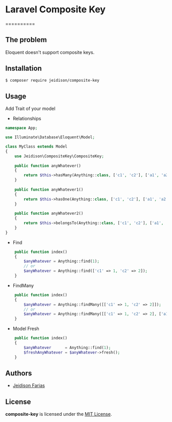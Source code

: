# Laravel Composite Key
==========

## The problem

Eloquent doesn't support composite keys.

## Installation

```bash
$ composer require jeidison/composite-key
```

## Usage

Add Trait of your model

- Relationships

```php
namespace App;

use Illuminate\Database\Eloquent\Model;

class MyClass extends Model
{
    use Jeidison\CompositeKey\CompositeKey;
    
    public function anyWhatever()
    {
        return $this->hasMany(Anything::class, ['c1', 'c2'], ['a1', 'a2']);
    }
    
    public function anyWhatever1()
    {
        return $this->hasOne(Anything::class, ['c1', 'c2'], ['a1', 'a2']);
    }
    
    public function anyWhatever2()
    {
        return $this->belongsTo(Anything::class, ['c1', 'c2'], ['a1', 'a2']);
    }
}
```

- Find

```php
    public function index()
    {
        $anyWhatever = Anything::find(1);
        // or 
        $anyWhatever = Anything::find(['c1' => 1, 'c2' => 2]);
    }
```

- FindMany

```php
    public function index()
    {
        $anyWhatever = Anything::findMany([['c1' => 1, 'c2' => 2]]);
        // or 
        $anyWhatever = Anything::findMany([['c1' => 1, 'c2' => 2], ['a1' => 1, 'a2' => 2]]);
    }
```

- Model Fresh

```php
    public function index()
    {
        $anyWhatever      = Anything::find(1);
        $freshAnyWhatever = $anyWhatever->fresh();
    }
```

## Authors

* [Jeidison Farias](https://github.com/jeidison)

## License

**composite-key** is licensed under the [MIT License](http://opensource.org/licenses/MIT).


